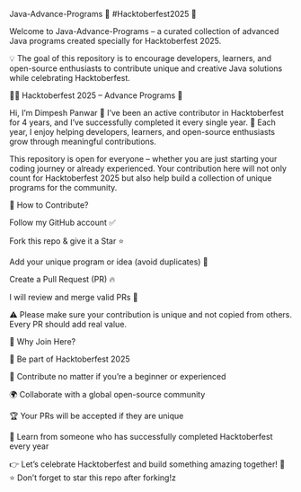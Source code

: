 Java-Advance-Programs 🚀
#Hacktoberfest2025 🎉

Welcome to Java-Advance-Programs – a curated collection of advanced Java programs created specially for Hacktoberfest 2025.

💡 The goal of this repository is to encourage developers, learners, and open-source enthusiasts to contribute unique and creative Java solutions while celebrating Hacktoberfest.

👨‍💻 Hacktoberfest 2025 – Advance Programs 🚀

Hi, I’m Dimpesh Panwar 👋
I’ve been an active contributor in Hacktoberfest for 4 years, and I’ve successfully completed it every single year. 💯
Each year, I enjoy helping developers, learners, and open-source enthusiasts grow through meaningful contributions.

This repository is open for everyone – whether you are just starting your coding journey or already experienced. Your contribution here will not only count for Hacktoberfest 2025 but also help build a collection of unique programs for the community.

📌 How to Contribute?

Follow my GitHub account ✅

Fork this repo & give it a Star ⭐

Add your unique program or idea (avoid duplicates) 📝

Create a Pull Request (PR) 🔥

I will review and merge valid PRs 🎯

⚠️ Please make sure your contribution is unique and not copied from others. Every PR should add real value.

🌟 Why Join Here?

🎉 Be part of Hacktoberfest 2025

🚀 Contribute no matter if you’re a beginner or experienced

🌍 Collaborate with a global open-source community

🏆 Your PRs will be accepted if they are unique

🥇 Learn from someone who has successfully completed Hacktoberfest every year

👉 Let’s celebrate Hacktoberfest and build something amazing together! 🚀
⭐ Don’t forget to star this repo after forking!z
